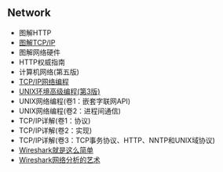 ## Network

- 图解HTTP
- [图解TCP/IP](图解TCP-IP/README.md)
- 图解网络硬件
- HTTP权威指南
- 计算机网络(第五版)
- [TCP/IP网络编程](TCP-IP网络编程/README.md)
- [UNIX环境高级编程(第3版)](UNIX环境高级编程(第3版)/README.md)
- UNIX网络编程(卷1：嵌套字联网API)
- UNIX网络编程(卷2：进程间通信)
- TCP/IP详解(卷1：协议)
- TCP/IP详解(卷2：实现)
- TCP/IP详解(卷3：TCP事务协议、HTTP、NNTP和UNIX域协议)
- [Wireshark就是这么简单](Wireshark就是这么简单/README.md)
- [Wireshark网络分析的艺术](Wireshark网络分析的艺术/README.md)